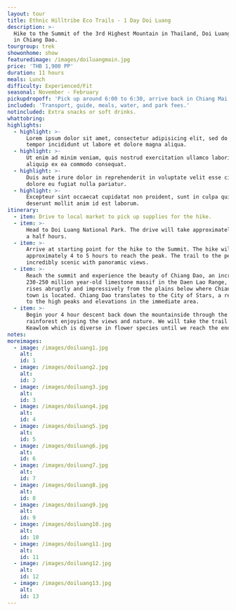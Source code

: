 ```yaml
---
layout: tour
title: Ethnic Hilltribe Eco Trails - 1 Day Doi Luang
description: >-
  Hike to the Summit of the 3rd Highest Mountain in Thailand, Doi Luang Mountain
  in Chiang Dao.
tourgroup: trek
showonhome: show
featuredimage: /images/doiluangmain.jpg
price: 'THB 1,900 PP'
duration: 11 hours
meals: Lunch
difficulty: Experienced/Fit
seasonal: November - February
pickupdropoff: 'Pick up around 6:00 to 6:30, arrive back in Chiang Mai around 20:00.'
included: 'Transport, guide, meals, water, and park fees.'
notincluded: Extra snacks or soft drinks.
whattobring:
highlights:
  - highlight: >-
      Lorem ipsum dolor sit amet, consectetur adipisicing elit, sed do eiusmod
      tempor incididunt ut labore et dolore magna aliqua.
  - highlight: >-
      Ut enim ad minim veniam, quis nostrud exercitation ullamco laboris nisi ut
      aliquip ex ea commodo consequat.
  - highlight: >-
      Duis aute irure dolor in reprehenderit in voluptate velit esse cillum
      dolore eu fugiat nulla pariatur.
  - highlight: >-
      Excepteur sint occaecat cupidatat non proident, sunt in culpa qui officia
      deserunt mollit anim id est laborum.
itinerary:
  - item: Drive to local market to pick up supplies for the hike.
  - item: >-
      Head to Doi Luang National Park. The drive will take approximately one and
      a half hours.
  - item: >-
      Arrive at starting point for the hike to the Summit. The hike will take
      approximately 4 to 5 hours to reach the peak. The trail to the peak is
      incredibly scenic with panoramic views.
  - item: >-
      Reach the summit and experience the beauty of Chiang Dao, an incredible
      230-250 million year-old limestone massif in the Daen Lao Range, which
      rises abruptly and impressively from the plains below where Chiang Dao
      town is located. Chiang Dao translates to the City of Stars, a reference
      to the high peaks and elevations in the immediate area.
  - item: >-
      Begin your 4 hour descent back down the mountainside through the
      rainforest enjoying the views and nature. We will take the trail through
      Keawlom which is diverse in flower species until we reach the end point.
notes:
moreimages:
  - image: /images/doiluang1.jpg
    alt:
    id: 1
  - image: /images/doiluang2.jpg
    alt:
    id: 2
  - image: /images/doiluang3.jpg
    alt:
    id: 3
  - image: /images/doiluang4.jpg
    alt:
    id: 4
  - image: /images/doiluang5.jpg
    alt:
    id: 5
  - image: /images/doiluang6.jpg
    alt:
    id: 6
  - image: /images/doiluang7.jpg
    alt:
    id: 7
  - image: /images/doiluang8.jpg
    alt:
    id: 8
  - image: /images/doiluang9.jpg
    alt:
    id: 9
  - image: /images/doiluang10.jpg
    alt:
    id: 10
  - image: /images/doiluang11.jpg
    alt:
    id: 11
  - image: /images/doiluang12.jpg
    alt:
    id: 12
  - image: /images/doiluang13.jpg
    alt:
    id: 13
---
```


